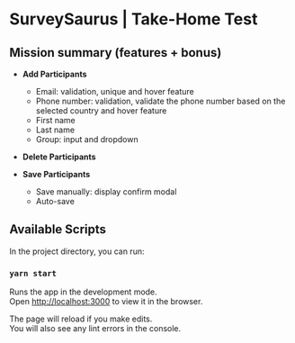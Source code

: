 # SurveySaurus | Take-Home Test

## Mission summary (features + bonus)

- **Add Participants**

  - Email: validation, unique and hover feature
  - Phone number: validation, validate the phone number based on the selected country and hover feature
  - First name
  - Last name
  - Group: input and dropdown

- **Delete Participants**
- **Save Participants**
  - Save manually: display confirm modal
  - Auto-save

## Available Scripts

In the project directory, you can run:

### `yarn start`

Runs the app in the development mode.\
Open [http://localhost:3000](http://localhost:3000) to view it in the browser.

The page will reload if you make edits.\
You will also see any lint errors in the console.
